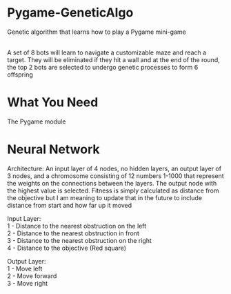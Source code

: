 # Pygame-GeneticAlgo
Genetic algorithm that learns how to play a Pygame mini-game<br /><br />

A set of 8 bots will learn to navigate a customizable maze and reach a target. They will be eliminated if they hit a 
wall and at the end of the round, the top 2 bots are selected to undergo genetic processes to form 6 offspring

# What You Need
The Pygame module

# Neural Network
Architecture: An input layer of 4 nodes, no hidden layers, an output layer of 3 nodes, and a chromosome consisting
of 12 numbers 1-1000 that represent the weights on the connections between the layers. The output node with the highest
value is selected. Fitness is simply calculated as distance from the objective but I am meaning to update that in the
future to include distance from start and how far up it moved

Input Layer: <br />
    1 - Distance to the nearest obstruction on the left <br />
    2 - Distance to the nearest obstruction in front <br />
    3 - Distance to the nearest obstruction on the right <br />
    4 - Distance to the objective (Red square) <br />
   
Output Layer: <br />
    1 - Move left<br />
    2 - Move forward<br />
    3 - Move right<br />